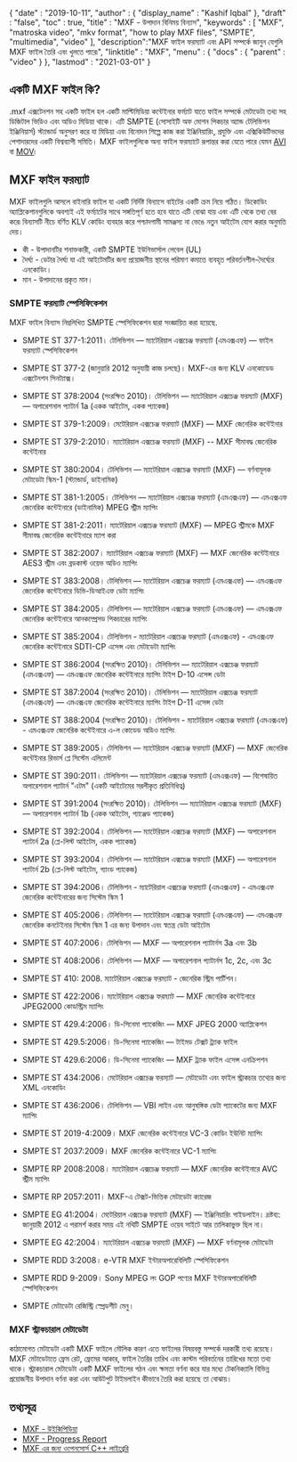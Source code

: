 {
  "date" : "2019-10-11",
  "author" : {
    "display_name" : "Kashif Iqbal"
},
  "draft" : "false",
  "toc" : true,
  "title" : "MXF - উপাদান বিনিময় বিন্যাস",
  "keywords" : [ "MXF", "matroska video", "mkv format", "how to play MXF files", "SMPTE", "multimedia", "video" ],
  "description":"MXF ফাইল ফরম্যাট এবং API সম্পর্কে জানুন যেগুলি MXF ফাইল তৈরি এবং খুলতে পারে৷",
  "linktitle" : "MXF",
  "menu" : {
    "docs" : {
      "parent" : "video"
}
},
  "lastmod" : "2021-03-01"
}

## একটি MXF ফাইল কি?

.mxf এক্সটেনশন সহ একটি ফাইল হল একটি মাল্টিমিডিয়া কন্টেইনার ফর্ম্যাট যাতে ফাইল সম্পর্কে মেটাডেটা তথ্য সহ ডিজিটাল ভিডিও এবং অডিও মিডিয়া থাকে। এটি SMPTE (সোসাইটি অফ মোশন পিকচার অ্যান্ড টেলিভিশন ইঞ্জিনিয়ার্স) স্ট্যান্ডার্ড অনুসরণ করে যা মিডিয়া এবং বিনোদন শিল্পে কাজ করা ইঞ্জিনিয়ারিং, প্রযুক্তি এবং এক্সিকিউটিভদের পেশাদারদের একটি বিশ্বব্যাপী সমিতি। MXF ফাইলগুলিকে অন্য ফাইল ফরম্যাটে রূপান্তর করা যেতে পারে যেমন [AVI](/video/avi/) বা [MOV](/video/mov/)৷

## MXF ফাইল ফরম্যাট

MXF ফাইলগুলি আসলে বাইনারি ফাইল যা একটি নির্দিষ্ট বিন্যাসে বাইটের একটি ক্রম নিয়ে গঠিত। ডিকোডিং অ্যাপ্লিকেশানগুলিকে অবশ্যই এই ফর্ম্যাটের সাথে সঙ্গতিপূর্ণ হতে হবে যাতে এটি বোঝা যায় এবং এটি থেকে তথ্য বের করে৷ বিন্যাসটি নীচে বর্ণিত KLV কোডিং ব্যবহার করে পশ্চাদগামী সামঞ্জস্য না ভেঙে নতুন আইটেম যোগ করার অনুমতি দেয়।

 * কী - উপাদানটির শনাক্তকারী, একটি SMPTE ইউনিভার্সাল লেবেল (UL)
 * দৈর্ঘ্য - ডেটার দৈর্ঘ্য যা এই আইটেমটির জন্য প্রয়োজনীয় স্থানের পরিমাণ কমাতে ব্যবহৃত পরিবর্তনশীল-দৈর্ঘ্যের এনকোডিং।
 * মান - উপাদানের প্রকৃত মান।

### SMPTE ফরম্যাট স্পেসিফিকেশন

MXF ফাইল বিন্যাস নিম্নলিখিত SMPTE স্পেসিফিকেশন দ্বারা সংজ্ঞায়িত করা হয়েছে.

* SMPTE ST 377-1:2011। টেলিভিশন — ম্যাটেরিয়াল এক্সচেঞ্জ ফরম্যাট (এমএক্সএফ) — ফাইল ফরম্যাট স্পেসিফিকেশন

* SMPTE ST 377-2 (জানুয়ারি 2012 অনুযায়ী কাজ চলছে)। MXF-এর জন্য KLV এনকোডেড এক্সটেনশন সিনট্যাক্স।

* SMPTE ST 378:2004 (সংরক্ষিত 2010)। টেলিভিশন — ম্যাটেরিয়াল এক্সচেঞ্জ ফরম্যাট (MXF) — অপারেশনাল প্যাটার্ন 1a (একক আইটেম, একক প্যাকেজ)

* SMPTE ST 379-1:2009। মেটেরিয়াল এক্সচেঞ্জ ফরম্যাট (MXF) — MXF জেনেরিক কন্টেইনার

* SMPTE ST 379-2:2010। ম্যাটেরিয়াল এক্সচেঞ্জ ফরম্যাট (MXF) -- MXF সীমাবদ্ধ জেনেরিক কন্টেইনার

* SMPTE ST 380:2004। টেলিভিশন — ম্যাটেরিয়াল এক্সচেঞ্জ ফরম্যাট (MXF) — বর্ণনামূলক মেটাডেটা স্কিম-1 (স্ট্যান্ডার্ড, ডাইনামিক)

* SMPTE ST 381-1:2005। টেলিভিশন — ম্যাটেরিয়াল এক্সচেঞ্জ ফরম্যাট (এমএক্সএফ) — এমএক্সএফ জেনেরিক কন্টেইনারে (ডাইনামিক) MPEG স্ট্রীম ম্যাপিং

* SMPTE ST 381-2:2011। ম্যাটেরিয়াল এক্সচেঞ্জ ফরম্যাট (MXF) — MPEG স্ট্রীমকে MXF সীমাবদ্ধ জেনেরিক কন্টেইনারে ম্যাপ করা

* SMPTE ST 382:2007। ম্যাটেরিয়াল এক্সচেঞ্জ ফরম্যাট (MXF) — MXF জেনেরিক কন্টেইনারে AES3 স্ট্রীম এবং ব্রডকাস্ট ওয়েভ অডিও ম্যাপিং

* SMPTE ST 383:2008। টেলিভিশন — ম্যাটেরিয়াল এক্সচেঞ্জ ফরম্যাট (এমএক্সএফ) — এমএক্সএফ জেনেরিক কন্টেইনারে ডিভি-ডিআইএফ ডেটা ম্যাপিং

* SMPTE ST 384:2005। টেলিভিশন — ম্যাটেরিয়াল এক্সচেঞ্জ ফরম্যাট (এমএক্সএফ) — এমএক্সএফ জেনেরিক কন্টেইনারে আনকম্প্রেসড পিকচারের ম্যাপিং

* SMPTE ST 385:2004। টেলিভিশন - ম্যাটেরিয়াল এক্সচেঞ্জ ফরম্যাট (এমএক্সএফ) - এমএক্সএফ জেনেরিক কন্টেইনারে SDTI-CP এসেন্স এবং মেটাডেটা ম্যাপিং

* SMPTE ST 386:2004 (সংরক্ষিত 2010)। টেলিভিশন — ম্যাটেরিয়াল এক্সচেঞ্জ ফরম্যাট (এমএক্সএফ) — এমএক্সএফ জেনেরিক কন্টেইনারে ম্যাপিং টাইপ D-10 এসেন্স ডেটা

* SMPTE ST 387:2004 (সংরক্ষিত 2010)। টেলিভিশন — ম্যাটেরিয়াল এক্সচেঞ্জ ফরম্যাট (এমএক্সএফ) — এমএক্সএফ জেনেরিক কন্টেইনারে ম্যাপিং টাইপ D-11 এসেন্স ডেটা

* SMPTE ST 388:2004 (সংরক্ষিত 2010)। টেলিভিশন - ম্যাটেরিয়াল এক্সচেঞ্জ ফরম্যাট (এমএক্সএফ) - এমএক্সএফ জেনেরিক কন্টেইনারে এ-ল কোডেড অডিও ম্যাপিং

* SMPTE ST 389:2005। টেলিভিশন — ম্যাটেরিয়াল এক্সচেঞ্জ ফরম্যাট (MXF) — MXF জেনেরিক কন্টেইনার রিভার্স প্লে সিস্টেম এলিমেন্ট

* SMPTE ST 390:2011। টেলিভিশন — ম্যাটেরিয়াল এক্সচেঞ্জ ফরম্যাট (এমএক্সএফ) — বিশেষায়িত অপারেশনাল প্যাটার্ন "এটম" (একটি আইটেমের সরলীকৃত প্রতিনিধিত্ব)

* SMPTE ST 391:2004 (সংরক্ষিত 2010)। টেলিভিশন — ম্যাটেরিয়াল এক্সচেঞ্জ ফরম্যাট (MXF) — অপারেশনাল প্যাটার্ন 1b (একক আইটেম, গ্যাঞ্জেড প্যাকেজ)

* SMPTE ST 392:2004। টেলিভিশন — ম্যাটেরিয়াল এক্সচেঞ্জ ফরম্যাট (MXF) — অপারেশনাল প্যাটার্ন 2a (প্লে-লিস্ট আইটেম, একক প্যাকেজ)

* SMPTE ST 393:2004। টেলিভিশন — ম্যাটেরিয়াল এক্সচেঞ্জ ফরম্যাট (MXF) — অপারেশনাল প্যাটার্ন 2b (প্লে-লিস্ট আইটেম, গ্যাংড প্যাকেজ)

* SMPTE ST 394:2006। টেলিভিশন - ম্যাটেরিয়াল এক্সচেঞ্জ ফরম্যাট (এমএক্সএফ) - এমএক্সএফ জেনেরিক কন্টেইনারের জন্য সিস্টেম স্কিম 1

* SMPTE ST 405:2006। টেলিভিশন — ম্যাটেরিয়াল এক্সচেঞ্জ ফরম্যাট (এমএক্সএফ) — এমএক্সএফ জেনেরিক কনটেইনার সিস্টেম স্কিম 1 এর জন্য উপাদান এবং স্বতন্ত্র ডেটা আইটেম

* SMPTE ST 407:2006। টেলিভিশন — MXF — অপারেশনাল প্যাটার্নস 3a এবং 3b

* SMPTE ST 408:2006। টেলিভিশন — MXF — অপারেশনাল প্যাটার্নস 1c, 2c, এবং 3c

* SMPTE ST 410: 2008. ম্যাটেরিয়াল এক্সচেঞ্জ ফরম্যাট - জেনেরিক স্ট্রিম পার্টিশন।

* SMPTE ST 422:2006। ম্যাটেরিয়াল এক্সচেঞ্জ ফরম্যাট — MXF জেনেরিক কন্টেইনারে JPEG2000 কোডস্ট্রিম ম্যাপিং

* SMPTE ST 429.4:2006। ডি-সিনেমা প্যাকেজিং — MXF JPEG 2000 অ্যাপ্লিকেশন

* SMPTE ST 429.5:2006। ডি-সিনেমা প্যাকেজিং — টাইমড টেক্সট ট্র্যাক ফাইল

* SMPTE ST 429.6:2006। ডি-সিনেমা প্যাকেজিং — MXF ট্র্যাক ফাইল এসেন্স এনক্রিপশন

* SMPTE ST 434:2006। মেটেরিয়াল এক্সচেঞ্জ ফরম্যাট — মেটাডেটা এবং ফাইল স্ট্রাকচার তথ্যের জন্য XML এনকোডিং

* SMPTE ST 436:2006। টেলিভিশন — VBI লাইন এবং আনুষঙ্গিক ডেটা প্যাকেটের জন্য MXF ম্যাপিং

* SMPTE ST 2019-4:2009। MXF জেনেরিক কন্টেইনারে VC-3 কোডিং ইউনিট ম্যাপিং

* SMPTE ST 2037:2009। MXF জেনেরিক কন্টেইনারে VC-1 ম্যাপিং

* SMPTE RP 2008:2008। ম্যাটেরিয়াল এক্সচেঞ্জ ফরম্যাট — MXF জেনেরিক কন্টেইনারে AVC স্ট্রীম ম্যাপিং

* SMPTE RP 2057:2011। MXF-এ টেক্সট-ভিত্তিক মেটাডেটা ক্যারেজ

* SMPTE EG 41:2004। মেটেরিয়াল এক্সচেঞ্জ ফরম্যাট (MXF) — ইঞ্জিনিয়ারিং গাইডলাইন। দ্রষ্টব্য: জানুয়ারী 2012 এ পরামর্শ করার সময় এই নথিটি SMPTE ওয়েব সাইটে আর তালিকাভুক্ত ছিল না।

* SMPTE EG 42:2004। ম্যাটেরিয়াল এক্সচেঞ্জ ফরম্যাট (MXF) — MXF বর্ণনামূলক মেটাডেটা

* SMPTE RDD 3:2008। e-VTR MXF ইন্টারঅপারেবিলিটি স্পেসিফিকেশন

* SMPTE RDD 9-2009। Sony MPEG লং GOP পণ্যের MXF ইন্টারঅপারেবিলিটি স্পেসিফিকেশন

* SMPTE মেটাডেটা রেজিস্ট্রি স্প্রেডশীট মেনু।


### MXF স্ট্রাকচারাল মেটাডেটা

কাঠামোগত মেটাডেটা একটি MXF ফাইলে মৌলিক কারণ এতে ফাইলের বিষয়বস্তু সম্পর্কে দরকারী তথ্য রয়েছে। MXF মেটাডেটাতে ফ্রেম রেট, ফ্রেমের আকার, ফাইল তৈরির তারিখ এবং কাস্টম পরিবর্তনের তারিখের মতো তথ্য থাকে। স্ট্রাকচারাল মেটাডেটা একটি MXF ফাইলের গঠন এবং ক্ষমতা বর্ণনা করে যার মধ্যে টেকনিক্যালি বিভিন্ন প্রয়োজনীয় উপাদান বর্ণনা করা এবং আউটপুট টাইমলাইন কীভাবে তৈরি করা হয়েছে তা বোঝায়।

## তথ্যসূত্র

 * [MXF - উইকিপিডিয়া](https://en.wikipedia.org/wiki/Material_Exchange_Format)
 * [MXF - Progress Report](https://tech.ebu.ch/docs/techreview/trev_2010-Q3_MXF-1.pdf)
 * [MXF এর জন্য ওপেনসোর্স C++ লাইব্রেরি](http://www.freemxf.org/)

